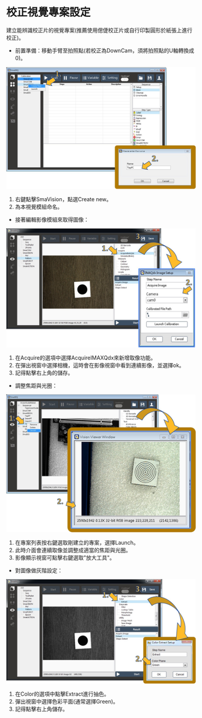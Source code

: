 # 校正視覺專案設定

建立能辨識校正片的視覺專案\(推薦使用偲倢校正片或自行印製圓形於紙張上進行校正\)。

* 前置準備：移動手臂至拍照點\(若校正為DownCam，須將拍照點的U軸轉換成0\)。

![&#x5EFA;&#x7ACB;&#x5F71;&#x50CF;&#x6A21;&#x7D44;](../../.gitbook/assets/jian-li-ying-xiang-mo-zu.jpg)

1. 右鍵點擊SmaVision，點選Create new。
2. 為本視覺模組命名。

* 接著編輯影像模組來取得圖像：

![&#x7DE8;&#x8F2F;&#x5F71;&#x50CF;&#x6A21;&#x7D44;\_&#x53D6;&#x50CF;](../../.gitbook/assets/bian-ji-ying-xiang-mo-zu.jpg)

1. 在Acquire的選項中選擇AcquireIMAXQdx來新增取像功能。
2. 在彈出視窗中選擇相機，這時會在影像視窗中看到連續影像，並選擇ok。
3. 記得點擊右上角的儲存。

* 調整焦距與光圈：

![&#x8ABF;&#x6574;&#x76F8;&#x6A5F;&#x7126;&#x8DDD;&#x8207;&#x5149;&#x5708;&#x8A2D;&#x5B9A;](../../.gitbook/assets/diao-zheng-jiao-ju-yu-guang-quan.jpg)

1. 在專案列表按右鍵選取剛建立的專案，選擇Launch。
2. 此時介面會連續取像並調整成適當的焦距與光圈。
3. 影像顯示視窗可點擊右鍵選取"放大工具"。

* 對圖像做灰階設定：

![&#x7070;&#x968E;&#x62BD;&#x8272;&#x8A2D;&#x5B9A;](../../.gitbook/assets/hui-jie-chou-se.jpg)

1. 在Color的選項中點擊Extract進行抽色。
2. 彈出視窗中選擇色彩平面\(通常選擇Green\)。
3. 記得點擊右上角儲存。

